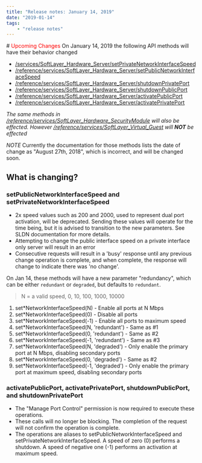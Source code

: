 ```yaml
---
title: "Release notes: January 14, 2019"
date: "2019-01-14"
tags:
    - "release notes"
---
```


#<span style="color:red"> Upcoming Changes</span>
On January 14, 2019 the following API methods will have their behavior changed  
- [/services/SoftLayer_Hardware_Server/setPrivateNetworkInterfaceSpeed](setPrivateNetworkInterfaceSpeed) 
- [/reference/services/SoftLayer_Hardware_Server/setPublicNetworkInterfaceSpeed](setPublicNetworkInterfaceSpeed) 
- [/reference/services/SoftLayer_Hardware_Server/shutdownPrivatePort](shutdownPrivatePort) 
- [/reference/services/SoftLayer_Hardware_Server/shutdownPublicPort](shutdownPublicPort) 
- [/reference/services/SoftLayer_Hardware_Server/activatePublicPort](activatePublicPort) 
- [/reference/services/SoftLayer_Hardware_Server/activatePrivatePort](activatePrivatePort)

*The same methods in [/reference/services/SoftLayer_Hardware_SecurityModule](SoftLayer_Hardware_SecurityModule) will also be effected. However [/reference/services/SoftLayer_Virtual_Guest](SoftLayer_Virtual_Guest) will **NOT** be effected*


*NOTE* Currently the documentation for those methods lists the date of change as "August 27th, 2018", which is incorrect, and will be changed soon.


## What is changing?

### setPublicNetworkInterfaceSpeed and setPrivateNetworkInterfaceSpeed
  - 2x speed values such as 200 and 2000, used to represent dual port activation, will be deprecated. Sending these values will operate for the time being, but it is advised to transition to the new parameters. See SLDN documentation for more details.
  - Attempting to change the public interface speed on a private interface only server will result in an error
  - Consecutive requests will result in a 'busy' response until any previous change operation is complete, and when complete, the response will change to indicate there was 'no change'.

On Jan 14, these methods will have a new parameter "redundancy", which can be either `redundant` or `degraded`, but defaults to `redundant`.

>   N = a valid speed, 0, 10, 100, 1000, 10000

   1. set*NetworkInterfaceSpeed(N)               - Enable all ports at N Mbps
   2. set*NetworkInterfaceSpeed(0)               - Disable all ports
   3. set*NetworkInterfaceSpeed(-1)              - Enable all ports to maximum speed
   4. set*NetworkInterfaceSpeed(N, 'redundant')  - Same as #1
   5. set*NetworkInterfaceSpeed(0, 'redundant')  - Same as #2
   6. set*NetworkInterfaceSpeed(-1, 'redundant') - Same as #3
   7. set*NetworkInterfaceSpeed(N, 'degraded')   - Only enable the primary port at N Mbps, disabling secondary ports
   8. set*NetworkInterfaceSpeed(0, 'degraded')   - Same as #2
   9. set*NetworkInterfaceSpeed(-1, 'degraded')  - Only enable the primary port at maximum speed, disabling secondary ports

### activatePublicPort, activatePrivatePort, shutdownPublicPort, and shutdownPrivatePort
  - The "Manage Port Control" permission is now required to execute these operations.
  - These calls will no longer be blocking. The completion of the request will not confirm the operation is complete.
  - The operations are aliases to setPublicNetworkInterfaceSpeed and setPrivateNetworkInterfaceSpeed. A speed of zero (0) performs a shutdown. A speed of negative one (-1) performs an activation at maximum speed.
